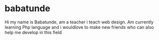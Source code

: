 # babatunde
Hi my name is Babatunde, am a teacher i teach web design. Am currently learning Php language and i wouldlove to make new friends who can also help me develop in this field
